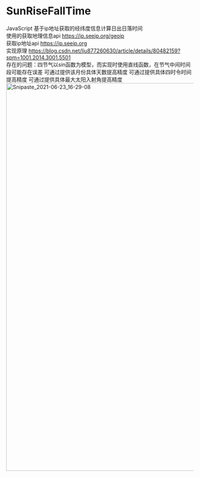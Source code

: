# SunRiseFallTime
JavaScript 基于ip地址获取的经纬度信息计算日出日落时间  
使用的获取地理信息api https://ip.seeip.org/geoip  
获取ip地址api https://ip.seeip.org  
实现原理 https://blog.csdn.net/liu877260630/article/details/80482159?spm=1001.2014.3001.5501  
存在的问题：四节气以sin函数为模型，而实现时使用直线函数，在节气中间时间段可能存在误差
          可通过提供该月份具体天数提高精度
          可通过提供具体四时令时间提高精度
          可通过提供具体最大太阳入射角提高精度
          <img width="1038" alt="Snipaste_2021-06-23_16-29-08" src="https://user-images.githubusercontent.com/64928288/123068511-8b029900-d444-11eb-94ac-e1e8f62c01c6.png">


